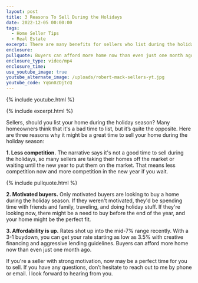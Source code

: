 ```yaml
---
layout: post
title: 3 Reasons To Sell During the Holidays
date: 2022-12-05 00:00:00
tags:
  - Home Seller Tips
  - Real Estate
excerpt: There are many benefits for sellers who list during the holiday season.
enclosure:
pullquote: Buyers can afford more home now than even just one month ago.
enclosure_type: video/mp4
enclosure_time:
use_youtube_image: true
youtube_alternate_image: /uploads/robert-mack-sellers-yt.jpg
youtube_code: YqGn0ZDjtcQ
---
```

{% include youtube.html %}

{% include excerpt.html %}

Sellers, should you list your home during the holiday season? Many homeowners think that it's a bad time to list, but it’s quite the opposite. Here are three reasons why it might be a great time to sell your home during the holiday season:&nbsp;

**1\. Less competition.** The narrative says it's not a good time to sell during the holidays, so many sellers are taking their homes off the market or waiting until the new year to put them on the market. That means less competition now and more competition in the new year if you wait.

{% include pullquote.html %}

**2\. Motivated buyers.** Only motivated buyers are looking to buy a home during the holiday season. If they weren't motivated, they'd be spending time with friends and family, traveling, and doing holiday stuff. If they're looking now, there might be a need to buy before the end of the year, and your home might be the perfect fit.

**3\. Affordability is up.** Rates shot up into the mid-7% range recently. With a 3-1 buydown, you can get your rate starting as low as 3.5% with creative financing and aggressive lending guidelines. Buyers can afford more home now than even just one month ago.

If you're a seller with strong motivation, now may be a perfect time for you to sell. If you have any questions, don’t hesitate to reach out to me by phone or email. I look forward to hearing from you.